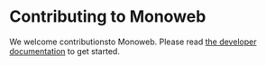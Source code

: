 # Contributing to Monoweb

We welcome contributionsto Monoweb. Please read [the developer documentation](docs/developer-guide.md) to get started.
